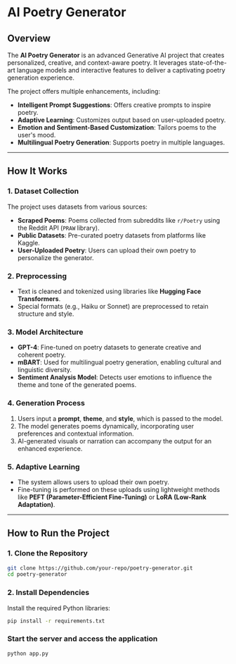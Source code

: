 # **AI Poetry Generator**

## **Overview**

The **AI Poetry Generator** is an advanced Generative AI project that creates personalized, creative, and context-aware poetry. It leverages state-of-the-art language models and interactive features to deliver a captivating poetry generation experience.

The project offers multiple enhancements, including:

- **Intelligent Prompt Suggestions**: Offers creative prompts to inspire poetry.
- **Adaptive Learning**: Customizes output based on user-uploaded poetry.
- **Emotion and Sentiment-Based Customization**: Tailors poems to the user's mood.
- **Multilingual Poetry Generation**: Supports poetry in multiple languages.

---

## **How It Works**

### **1. Dataset Collection**

The project uses datasets from various sources:

- **Scraped Poems**: Poems collected from subreddits like `r/Poetry` using the Reddit API (`PRAW` library).
- **Public Datasets**: Pre-curated poetry datasets from platforms like Kaggle.
- **User-Uploaded Poetry**: Users can upload their own poetry to personalize the generator.

### **2. Preprocessing**

- Text is cleaned and tokenized using libraries like **Hugging Face Transformers**.
- Special formats (e.g., Haiku or Sonnet) are preprocessed to retain structure and style.

### **3. Model Architecture**

- **GPT-4**: Fine-tuned on poetry datasets to generate creative and coherent poetry.
- **mBART**: Used for multilingual poetry generation, enabling cultural and linguistic diversity.
- **Sentiment Analysis Model**: Detects user emotions to influence the theme and tone of the generated poems.

### **4. Generation Process**

1. Users input a **prompt**, **theme**, and **style**, which is passed to the model.
2. The model generates poems dynamically, incorporating user preferences and contextual information.
3. AI-generated visuals or narration can accompany the output for an enhanced experience.

### **5. Adaptive Learning**

- The system allows users to upload their own poetry.
- Fine-tuning is performed on these uploads using lightweight methods like **PEFT (Parameter-Efficient Fine-Tuning)** or **LoRA (Low-Rank Adaptation)**.

---

## **How to Run the Project**

### **1. Clone the Repository**

```bash
git clone https://github.com/your-repo/poetry-generator.git
cd poetry-generator
```

### **2. Install Dependencies**

Install the required Python libraries:

```bash
pip install -r requirements.txt
```

### **Start the server and access the application**

```bash
python app.py
```
